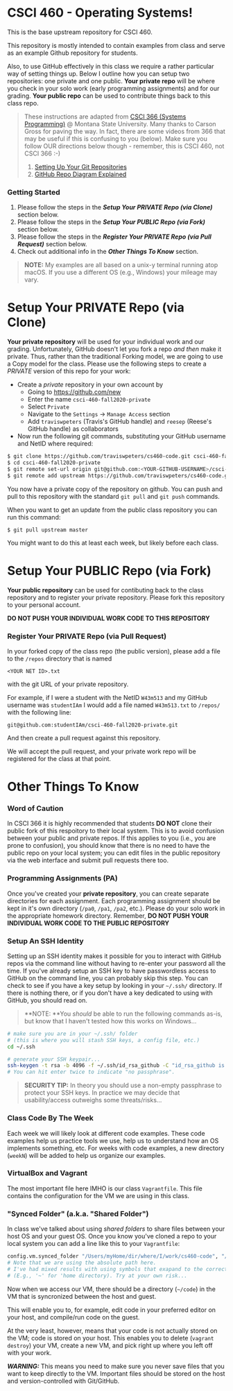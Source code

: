 # CSCI 460 - Operating Systems!

This is the base upstream repository for CSCI 460.

This repository is mostly intended to contain examples from class and serve as an example Github repository for students.

Also, to use GitHub effectively in this class we require a rather particular way of setting things up.
Below I outline how you can setup two repositories: one private and one public.
**Your private repo** will be where you check in your solo work (early programming assignments) and for our grading.
**Your public repo** can be used to contribute things back to this class repo.

> These instructions are adapted from [CSCI 366 (Systems Programming)](https://github.com/msu/csci-366-fall2020) @ Montana State University.
> Many thanks to Carson Gross for paving the way.
> In fact, there are some videos from 366 that may be useful if this is confusing to you (below).
> Make sure you follow OUR directions below though - remember, this is CSCI 460, not CSCI 366 :-)
> 1. [Setting Up Your Git Repositories](https://youtu.be/MFBeFUorg3w)
> 2. [GitHub Repo Diagram Explained](https://www.youtube.com/watch?v=zMwEQN8oG7E)

### Getting Started

1. Please follow the steps in the _**Setup Your PRIVATE Repo (via Clone)**_ section below.
2. Please follow the steps in the _**Setup Your PUBLIC Repo (via Fork)**_ section below.
3. Please follow the steps in the _**Register Your PRIVATE Repo (via Pull Request)**_ section below.
4. Check out additional info in the _**Other Things To Know**_ section.

> **NOTE:** My examples are all based on a unix-y terminal running atop macOS.
> If you use a different OS (e.g., Windows) your mileage may vary.

# Setup Your PRIVATE Repo (via Clone)

**Your private repository** will be used for your individual work and our grading.
Unfortunately, GitHub doesn't let you fork a repo _and then_ make it private.
Thus, rather than the traditional Forking model, we are going to use a Copy model for the class.
Please use the following steps to create a *PRIVATE* version of this repo for your work:

- Create a *private* repository in your own account by
    - Going to <https://github.com/new>
    - Enter the name `csci-460-fall2020-private`
    - Select `Private`
    - Navigate to the `Settings` -> `Manage Access` section
    - Add `traviswpeters` (Travis's GitHub handle) and `reesep` (Reese's GitHub handle) as collaborators
- Now run the following git commands, substituting your GitHub username and NetID where required:
```bash
$ git clone https://github.com/traviswpeters/cs460-code.git csci-460-fall2020-private
$ cd csci-460-fall2020-private
$ git remote set-url origin git@github.com:<YOUR-GITHUB-USERNAME>/csci-460-fall2020-private.git
$ git remote add upstream https://github.com/traviswpeters/cs460-code.git
```

You now have a private copy of the repository on github.
You can push and pull to this repository with the standard `git pull` and `git push` commands.

When you want to get an update from the public class repository you can run this command:

```
$ git pull upstream master
```

You might want to do this at least each week, but likely before each class.

# Setup Your PUBLIC Repo (via Fork)

**Your public repository** can be used for contibuting back to the class repository and
to register your private repository.
Please fork this repository to your personal account.

**DO NOT PUSH YOUR INDIVIDUAL WORK CODE TO THIS REPOSITORY**

<!-- I highly recommend against cloning the public respoitory to your local system, to avoid confusion between the two.  -->
<!-- You can edit files in the public repository via the web interface, and that will be much safer. -->

### Register Your PRIVATE Repo (via Pull Request)

In your forked copy of the class repo (the public version), please add a file to the `/repos` directory that is named
```
<YOUR NET ID>.txt
```
with the git URL of your private repository.

For example, if I were a student with the NetID `W43m513` and my GitHub username was `studentIAm`
I would add a file named `W43m513.txt` to `/repos/` with the following line:
```
git@github.com:studentIAm/csci-460-fall2020-private.git
```

And then create a pull request against this repository.

We will accept the pull request, and your private work repo will be registered for the class at that point.

# Other Things To Know

### Word of Caution

In CSCI 366 it is highly recommended that students **DO NOT** clone their public fork of this respoitory to their local system.
This is to avoid confusion between your public and private repos.
If this applies to you (i.e., you are prone to confusion), you should know that there is no need to have the public repo on your local system;
you can edit files in the public repository via the web interface and submit pull requests there too.

### Programming Assignments (PA)

Once you've created your **private repository**, you can create separate directories for each assignment.
Each programming assignment should be kept in it's own directory (`/pa0`, `/pa1`, `/pa2`, etc.).
Please do your solo work in the appropriate homework directory.
Remember, **DO NOT PUSH YOUR INDIVIDUAL WORK CODE TO THE PUBLIC REPOSITORY**

### Setup An SSH Identity

Setting up an SSH identity makes it possible for you to interact with GitHub repos via the command line
without having to re-enter your password all the time.
If you've already setup an SSH key to have passwordless access to GitHub on the command line, you can probably skip this step.
You can check to see if you have a key setup by looking in your `~/.ssh/` directory.
If there is nothing there, or if you don't have a key dedicated to using with GitHub, you should read on.

> **NOTE: **You _should_ be able to run the following commands as-is, but know that I haven't tested how this works on Windows...

```bash
# make sure you are in your ~/.ssh/ folder
# (this is where you will stash SSH keys, a config file, etc.)
cd ~/.ssh

# generate your SSH keypair...
ssh-keygen -t rsa -b 4096 -f ~/.ssh/id_rsa_github -C "id_rsa_github is an SSH key specifically for GitHub work"
# You can hit enter twice to indicate "no passphrase".
```

> **SECURITY TIP:** In theory you should use a non-empty passphrase to protect your SSH keys.
> In practice we may decide that usability/access outweighs some threats/risks...

### Class Code By The Week

Each week we will likely look at different code examples.
These code examples help us practice tools we use, help us to understand how an OS implements something, etc.
For weeks with code examples, a new directory (`weekN`) will be added to help us organize our examples.

### VirtualBox and Vagrant

The most important file here IMHO is our class `Vagrantfile`.
This file contains the configuration for the VM we are using in this class.

### "Synced Folder" (a.k.a. "Shared Folder")

In class we've talked about using _shared folders_ to share files between your host OS and your guest OS.
Once you know you've cloned a repo to your local system you can add a line like this to your `Vagrantfile`:

```bash
config.vm.synced_folder "/Users/myHome/dir/where/I/work/cs460-code", "/home/vagrant/code"
# Note that we are using the absolute path here.
# I've had mixed results with using symbols that exapand to the correct directory
# (E.g., '~' for 'home directory). Try at your own risk...
```

Now when we access our VM, there should be a directory (`~/code`) in the VM that is syncronized between the host and guest.

This will enable you to, for example, edit code in your preferred editor on your host,
and compile/run code on the guest.

At the very least, however, means that your code is not actually stored on the VM; code is stored on your host.
This enables you to delete (`vagrant destroy`) your VM, create a new VM, and pick right up where you left off with your work.

_**WARNING:**_ This means you need to make sure you never save files that you want to keep directly to the VM.
Important files should be stored on the host and version-controlled with Git/GitHub.
